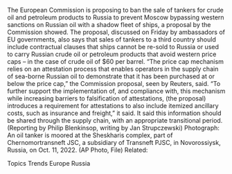 The European Commission is proposing to ban the sale of tankers for crude oil and petroleum products to Russia to prevent Moscow bypassing western sanctions on Russian oil with a shadow fleet of ships, a proposal by the Commission showed.
The proposal, discussed on Friday by ambassadors of EU governments, also says that sales of tankers to a third country should include contractual clauses that ships cannot be re-sold to Russia or used to carry Russian crude oil or petroleum products that avoid western price caps – in the case of crude oil of $60 per barrel.
“The price cap mechanism relies on an attestation process that enables operators in the supply chain of sea-borne Russian oil to demonstrate that it has been purchased at or below the price cap,” the Commission proposal, seen by Reuters, said.
“To further support the implementation of, and compliance with, this mechanism while increasing barriers to falsification of attestations, (the proposal) introduces a requirement for attestations to also include itemized ancillary costs, such as insurance and freight,” it said.
It said this information should be shared through the supply chain, with an appropriate transitional period.
(Reporting by Philip Blenkinsop, writing by Jan Strupczewski)
Photograph: An oil tanker is moored at the Sheskharis complex, part of Chernomortransneft JSC, a subsidiary of Transneft PJSC, in Novorossiysk, Russia, on Oct. 11, 2022. (AP Photo, File)
Related:

Topics
Trends
Europe
Russia
